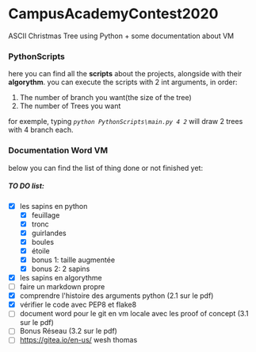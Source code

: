 # CampusAcademyContest2020
ASCII Christmas Tree using Python + some documentation about VM

### PythonScripts
here you can find all the **scripts** about the projects, alongside with their **algorythm**.
you can execute the  scripts with 2 int arguments, in order:
1. The number of branch you want(the size of the tree)
2. The number of Trees you want

for exemple, typing
*`python PythonScripts\main.py 4 2`*
will draw 2 trees with 4 branch each.

### Documentation Word VM

below you can find the list of thing done or not finished yet:

##### TO DO list:
- [x] les sapins en python
  - [x] feuillage
  - [x] tronc
  - [x] guirlandes
  - [x] boules
  - [x] étoile
  - [x] bonus 1: taille augmentée
  - [X] bonus 2: 2 sapins
- [X] les sapins en algorythme
- [ ] faire un markdown propre
- [x] comprendre l'histoire des arguments python (2.1 sur le pdf)
- [x] vérifier le code avec PEP8 et flake8
- [ ] document word pour le git en vm locale avec les proof of concept (3.1 sur le pdf)
- [ ] Bonus Réseau (3.2 sur le pdf)
- [ ] https://gitea.io/en-us/ wesh thomas